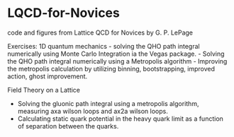# LQCD-for-Novices
code and figures from Lattice QCD for Novices by G. P. LePage

Exercises: 
  1D quantum mechanics 
    - solving the QHO path integral numerically using Monte Carlo Integration ia the Vegas package. 
    - Solving the QHO path integral numerically using a Metropolis algorithm
    - Improving the metropolis calculation by utilizing binning, bootstrapping, improved action, ghost improvement. 
    
  Field Theory on a Lattice
   - Solving the gluonic path integral using a metropolis algorithm, measuring axa wilson loops and ax2a wilson loops. 
   - Calculating static quark potential in the heavy quark limit as a function of separation between the quarks. 


  
  



